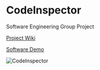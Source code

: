 # CodeInspector
Software Engineering Group Project

[Project Wiki](https://github.com/Mak1226/CodeInspector/wiki/)

[Software Demo](https://www.youtube.com/watch?v=SqOJHb5xdns)

![CodeInspector](https://github.com/Mak1226/CodeInspector/assets/87255862/c4112141-e861-4794-8c51-d35172e01900)



<!--
![CodeInspector](https://github.com/Mak1226/CodeInspector/assets/87255862/b5515305-bfe6-4214-a54f-f4bc1f1af3e7)
-->
